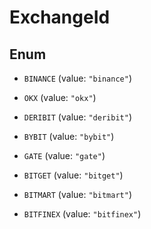 

# ExchangeId

## Enum


* `BINANCE` (value: `"binance"`)

* `OKX` (value: `"okx"`)

* `DERIBIT` (value: `"deribit"`)

* `BYBIT` (value: `"bybit"`)

* `GATE` (value: `"gate"`)

* `BITGET` (value: `"bitget"`)

* `BITMART` (value: `"bitmart"`)

* `BITFINEX` (value: `"bitfinex"`)



